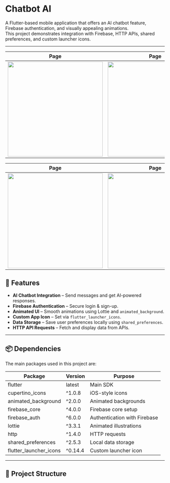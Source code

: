 # Chatbot AI

A Flutter-based mobile application that offers an AI chatbot feature, Firebase authentication, and visually appealing animations.  
This project demonstrates integration with Firebase, HTTP APIs, shared preferences, and custom launcher icons.

---
|  Page |  Page |
|------|----------|
| <img src="https://github.com/user-attachments/assets/4a106623-4387-44a3-9efb-0662a2e0cb16" width="300"> | <img src="https://github.com/user-attachments/assets/d909ff74-e9dc-4e74-af12-a0501c3ff12c" width="300"> |

|  Page | Page|
|------------|-----------|
| <img src="https://github.com/user-attachments/assets/78763e9e-c01a-414b-8b7f-d06cdd15187e"  width="300"> | <img src="https://github.com/user-attachments/assets/532e813d-e76f-4fd4-bcf3-bd6771b93d48" width="300"> |


## 🚀 Features

- **AI Chatbot Integration** – Send messages and get AI-powered responses.
- **Firebase Authentication** – Secure login & sign-up.
- **Animated UI** – Smooth animations using Lottie and `animated_background`.
- **Custom App Icon** – Set via `flutter_launcher_icons`.
- **Data Storage** – Save user preferences locally using `shared_preferences`.
- **HTTP API Requests** – Fetch and display data from APIs.

---

## 📦 Dependencies

The main packages used in this project are:

| Package                | Version  | Purpose |
|------------------------|----------|---------|
| flutter                | latest   | Main SDK |
| cupertino_icons        | ^1.0.8   | iOS-style icons |
| animated_background    | ^2.0.0   | Animated backgrounds |
| firebase_core          | ^4.0.0   | Firebase core setup |
| firebase_auth          | ^6.0.0   | Authentication with Firebase |
| lottie                  | ^3.3.1   | Animated illustrations |
| http                   | ^1.4.0   | HTTP requests |
| shared_preferences     | ^2.5.3   | Local data storage |
| flutter_launcher_icons | ^0.14.4  | Custom launcher icon |

---

## 📂 Project Structure

